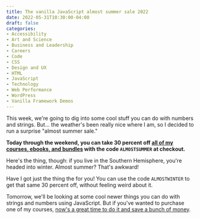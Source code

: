 ```yaml
---
title: The vanilla JavaScript almost summer sale 2022
date: 2022-05-31T10:30:00-04:00
draft: false
categories:
- Accessibility
- Art and Science
- Business and Leadership
- Careers
- Code
- CSS
- Design and UX
- HTML
- JavaScript
- Technology
- Web Performance
- WordPress
- Vanilla Framework Demos
---
```


This week, we're going to dig into some cool stuff you can do with numbers and strings. But... the weather's been really nice where I am, so I decided to run a surprise "almost summer sale." 

**Today through the weekend, you can take 30 percent off [all of my courses, ebooks, and bundles](https://vanillajsguides.com) with the code `ALMOSTSUMMER` at checkout.**

Here's the thing, though: if you live in the Southern Hemisphere, you're headed into winter. Almost summer? That's awkward!

Have I got just the thing the for you! You can use the code `ALMOSTWINTER` to get that same 30 percent off, without feeling weird about it.

Tomorrow, we'll be looking at some cool newer things you can do with strings and numbers using JavaScript. But if you've wanted to purchase one of my courses, [now's a great time to do it and save a bunch of money](https://vanillajsguides.com).